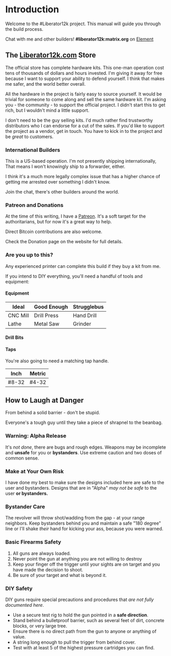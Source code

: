 # Introduction

Welcome to the \#Liberator12k project.
This manual will guide you through the build process.

Chat with me and other builders! 
**\#liberator12k:matrix.org** on [Element](https://element.io)

## The [Liberator12k.com](https://liberator12k.com/store/) Store
The official store has complete hardware kits.
This one-man operation cost tens of thousands of dollars and hours invested.
I'm giving it away for free because I want to support your ability to defend
yourself. I think that makes me safer, and the world better overall.

All the hardware in the project is fairly easy to source yourself.
It would be trivial for someone to come along and sell the same hardware kit.
I'm asking you - the community - to support the official project.
I didn't start this to get rich, but I wouldn't mind a little support.

I don't need to be the guy selling kits. I'd much rather find trustworthy
distributors who I can endorse for a cut of the sales.
If you'd like to support the project as a vendor, get in touch.
You have to kick in to the project and be *great* to customers.

### International Builders
This is a US-based operation. I'm not presently shipping internationally,
That means I won't knowingly ship to a forwarder, either.

I think it's a much more legally complex issue that has a higher chance of
getting me arrested over something I didn't know.

Join the chat, there's other builders around the world.

### Patreon and Donations
At the time of this writing, I have a
[Patreon](https://patreon.com/liberator12k).
It's a soft target for the authoritarians, but for now it's a great way to help.

Direct Bitcoin contributions are also welcome.

Check the Donation page on the website for full details.

### Are you up to this?
Any experienced printer can complete this build if they buy a kit from me.

If you intend to DIY everything, you'll need a handful of tools and equipment:

#### Equipment
| Ideal    | Good Enough | Strugglebus |
|----------|-------------|-------------|
| CNC Mill | Drill Press | Hand Drill  |
| Lathe    | Metal Saw   | Grinder     |

#### Drill Bits

#### Taps
You're also going to need a matching tap handle.

| Inch   | Metric |
|--------|--------|
| \#8-32 | \#4-32 |



## How to Laugh at Danger
From behind a solid barrier - don't be stupid.

Everyone's a tough guy until they take a piece of shrapnel to the beanbag.

### Warning: Alpha Release
It's *not done*, there are bugs and rough edges.
Weapons may be incomplete and **unsafe** for you or **bystanders**.
Use extreme caution and two doses of common sense.

### Make at Your Own Risk
I have done my best to make sure the designs included here are safe to the user
and bystanders. Designs that are in "Alpha" *may not be safe* to the user
**or bystanders.**

### Bystander Care
The revolver will throw shot/wadding from the gap - at your range neighbors.
Keep bystanders behind you and maintain a safe "180 degree" line or
I'll shake *their* hand for kicking your ass, because you were warned.

### Basic Firearms Safety
 1. All guns are always loaded. 
 2. Never point the gun at anything you are not willing to destroy 
 3. Keep your finger off the trigger until your sights are on target and you have made the decision to shoot.
 4. Be sure of your target and what is beyond it.

### DIY Safety
DIY guns require special precautions and procedures that
*are not fully documented here*.

* Use a secure test rig to hold the gun pointed in a **safe direction**.
* Stand behind a bulletproof barrier, such as several feet of dirt, concrete blocks, or very large tree.
* Ensure there is no direct path from the gun to anyone or anything of value.
* A string long enough to pull the trigger from behind cover.
* Test with at least 5 of the highest pressure cartridges you can find.